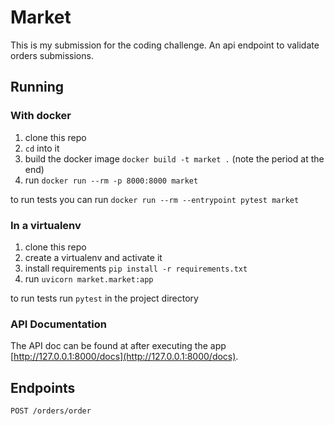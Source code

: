 # Market

This is my submission for the coding challenge. An api endpoint to validate orders submissions.

## Running
### With docker
1. clone this repo
2. `cd` into it
3. build the docker image `docker build -t market .` (note the period at the end)
4. run `docker run --rm -p 8000:8000 market`

to run tests you can run `docker run --rm --entrypoint pytest market`


### In a virtualenv
1. clone this repo
2. create a virtualenv and activate it
3. install requirements `pip install -r requirements.txt`
4. run `uvicorn market.market:app`

to run tests run `pytest` in the project directory

### API Documentation
The API doc can be found at after executing the app [http://127.0.0.1:8000/docs](http://127.0.0.1:8000/docs).

## Endpoints
```
POST /orders/order
```
